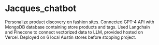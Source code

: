 # Jacques_chatbot

Personalize product discovery on fashion sites. Connected GPT-4 API with MongoDB database containing store products and tags. Used Langchain and Pinecone to connect vectorized data to LLM, provided hosted on Vercel. Deployed on 6 local Austin stores before stopping project.
